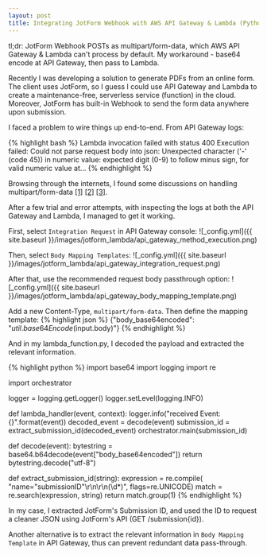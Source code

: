 ```yaml
---
layout: post
title: Integrating JotForm Webhook with AWS API Gateway & Lambda (Python)
---
```


tl;dr: JotForm Webhook POSTs as multipart/form-data, which AWS API Gateway & Lambda can't process by default. My workaround - base64 encode at API Gateway, then pass to Lambda.

Recently I was developing a solution to generate PDFs from an online form. The client uses JotForm, so I guess I could use API Gateway and Lambda to create a maintenance-free, serverless service (function) in the cloud. Moreover, JotForm has built-in Webhook to send the form data anywhere upon submission.

I faced a problem to wire things up end-to-end. From API Gateway logs:

{% highlight bash %}
Lambda invocation failed with status 400
Execution failed: Could not parse request body into json:
Unexpected character ('-' (code 45)) in numeric value:
expected digit (0-9) to follow minus sign,
for valid numeric value at...
{% endhighlight %}

Browsing through the internets, I found some discussions on handling multipart/form-data [[1]](http://stackoverflow.com/q/31645205) [[2]](http://stackoverflow.com/q/33981482) [[3]](https://aws.amazon.com/blogs/compute/amazon-api-gateway-mapping-improvements/).

After a few trial and error attempts, with inspecting the logs at both the API Gateway and Lambda, I managed to get it working.

First, select `Integration Request` in API Gateway console:
![_config.yml]({{ site.baseurl }}/images/jotform_lambda/api_gateway_method_execution.png)

Then, select `Body Mapping Templates`:
![_config.yml]({{ site.baseurl }}/images/jotform_lambda/api_gateway_integration_request.png)

After that, use the recommended request body passthrough option: 
![_config.yml]({{ site.baseurl }}/images/jotform_lambda/api_gateway_body_mapping_template.png)

Add a new Content-Type, `multipart/form-data`. Then define the mapping template:
{% highlight json %}
{"body_base64encoded": "$util.base64Encode($input.body)"}
{% endhighlight %}

And in my lambda_function.py, I decoded the payload and extracted the relevant information.

{% highlight python %}
import base64
import logging
import re

import orchestrator

logger = logging.getLogger()
logger.setLevel(logging.INFO)


def lambda_handler(event, context):
    logger.info("received Event: {}".format(event))
    decoded_event = decode(event)
    submission_id = extract_submission_id(decoded_event)
    orchestrator.main(submission_id)


def decode(event):
    bytestring = base64.b64decode(event["body_base64encoded"])
    return bytestring.decode("utf-8")


def extract_submission_id(string):
    expression = re.compile(
        "name\=\"submissionID\"\\r\\n\\r\\n(\d*)",
        flags=re.UNICODE)
    match = re.search(expression, string)
    return match.group(1)
{% endhighlight %}

In my case, I extracted JotForm's Submission ID, and used the ID to request a cleaner JSON using JotForm's API (GET /submission{id}).

Another alternative is to extract the relevant information in `Body Mapping Template` in API Gateway, thus can prevent redundant data pass-through.